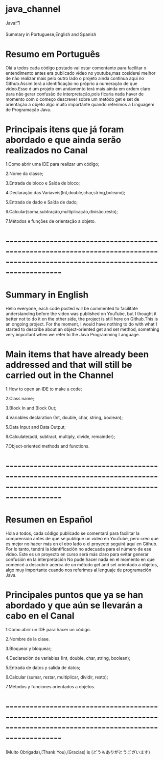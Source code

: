 # java_channel
Java🗂️

Summary in Portuguese,English and Spanish




# Resumo em Português

Olá a todos cada código postado vai estar comentanto para facilitar o entendimento antes era publicado vídeo no youtube,mas cosiderei melhor de não realizar mais pelo outro lado o projeto ainda continua aqui no Github.Assim terá a identificação no próprio a numeração de que vídeo.Esse é um projeto em andamento terá mais ainda em ordem claro para não gerar confusão de interpretação,pois ficaria nada haver de momento com o começo descrever sobre um metódo get e set de orientação a objeto algo muito importânte quando referimos a Linguagem de Programação Java. 


# Principais itens que já foram abordado e que ainda serão realizados no Canal

1.Como abrir uma IDE para realizar um código;

2.Nome da classe;

3.Entrada de bloco e Saída de bloco;

4.Declaração das Variaveis(Int,double,char,string,boleano);

5.Entrada de dado e Saída de dado;

6.Calcular(soma,subtração,multiplicação,divisão,resto);

7.Métodos e funções de orientação a objeto.

# --------------------------------------------------------------------------------------------------------------------------------

 # Summary in English
 
Hello everyone, each code posted will be commented to facilitate understanding before the video was published on YouTube, but I thought it better not to do it on the other side, the project is still here on Github.This is an ongoing project. For the moment, I would have nothing to do with what I started to describe about an object-oriented get and set method, something very important when we refer to the Java Programming Language.


# Main items that have already been addressed and that will still be carried out in the Channel

1.How to open an IDE to make a code;

2.Class name;

3.Block In and Block Out;

4.Variables declaration (Int, double, char, string, boolean);

5.Data Input and Data Output;

6.Calculate(add, subtract, multiply, divide, remainder);
 
7.Object-oriented methods and functions.

# --------------------------------------------------------------------------------------------------------------------------------

# Resumen en Español

Hola a todos, cada código publicado se comentará para facilitar la comprensión antes de que se publique un video en YouTube, pero creo que es mejor no hacer más en el otro lado o el proyecto seguirá aquí en Github. Por lo tanto, tendrá la identificación no adecuada para el número de ese video. Este es un proyecto en curso será más claro para evitar generar confusión en la interpretación No pude hacer nada en el momento en que comencé a descubrir acerca de un método get and set orientado a objetos, algo muy importante cuando nos referimos al lenguaje de programación Java.

# Principales puntos que ya se han abordado y que aún se llevarán a cabo en el Canal

1.Cómo abrir un IDE para hacer un código.

2.Nombre de la clase.

3.Bloquear y bloquear;

4.Declaración de variables (Int, double, char, string, boolean);

5.Entrada de datos y salida de datos;

6.Calcular (sumar, restar, multiplicar, dividir, resto);

7.Métodos y funciones orientados a objetos.

# --------------------------------------------------------------------------------------------------------------------------------

(Muito Obrigada),(Thank You),(Gracias) is (どうもありがとうございます)




